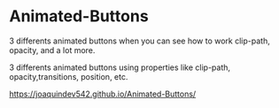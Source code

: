 # Animated-Buttons
3 differents animated buttons when you can see how to work clip-path, opacity, and a lot more.

3 differents animated buttons using properties like clip-path, opacity,transitions, position, etc.

https://joaquindev542.github.io/Animated-Buttons/
